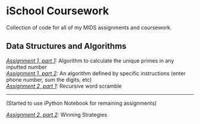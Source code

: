 iSchool Coursework
=======
Collection of code for all of my MIDS assignments and coursework. 

Data Structures and Algorithms
-------
*[Assignment 1, part 1](https://github.com/bshur2008/ischool/blob/master/Algorithms/assign1p1.py):* Algorithm to calculate the unique primes in any inputted number   
*[Assignment 1, part 2](https://github.com/bshur2008/ischool/blob/master/Algorithms/assign1p2.py):* An algorithm defined by specific instructions (enter phone number, sum the digits, etc)  
*[Assignment 2, part 1](https://github.com/bshur2008/ischool/blob/master/Algorithms/assign2p1.py):* Recursive word scramble

-------
(Started to use iPython Notebook for remaining assignments)

*[Assignment 2, part 2](http://nbviewer.ipython.org/github/bshur2008/ischool/blob/master/Algorithms/assign2-2.ipynb):* Winning Strategies
